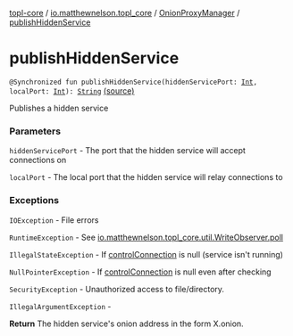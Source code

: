 [topl-core](../../index.md) / [io.matthewnelson.topl_core](../index.md) / [OnionProxyManager](index.md) / [publishHiddenService](./publish-hidden-service.md)

# publishHiddenService

`@Synchronized fun publishHiddenService(hiddenServicePort: `[`Int`](https://kotlinlang.org/api/latest/jvm/stdlib/kotlin/-int/index.html)`, localPort: `[`Int`](https://kotlinlang.org/api/latest/jvm/stdlib/kotlin/-int/index.html)`): `[`String`](https://kotlinlang.org/api/latest/jvm/stdlib/kotlin/-string/index.html) [(source)](https://github.com/05nelsonm/TorOnionProxyLibrary-Android/blob/master/topl-core/src/main/java/io/matthewnelson/topl_core/OnionProxyManager.kt#L241)

Publishes a hidden service

### Parameters

`hiddenServicePort` - The port that the hidden service will accept connections on

`localPort` - The local port that the hidden service will relay connections to

### Exceptions

`IOException` - File errors

`RuntimeException` - See [io.matthewnelson.topl_core.util.WriteObserver.poll](../../io.matthewnelson.topl_core.util/-write-observer/poll.md)

`IllegalStateException` - If [controlConnection](#) is null (service isn't running)

`NullPointerException` - If [controlConnection](#) is null even after checking

`SecurityException` - Unauthorized access to file/directory.

`IllegalArgumentException` -

**Return**
The hidden service's onion address in the form X.onion.

